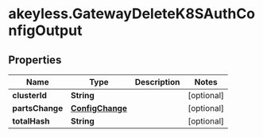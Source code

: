 # akeyless.GatewayDeleteK8SAuthConfigOutput

## Properties

Name | Type | Description | Notes
------------ | ------------- | ------------- | -------------
**clusterId** | **String** |  | [optional] 
**partsChange** | [**ConfigChange**](ConfigChange.md) |  | [optional] 
**totalHash** | **String** |  | [optional] 


